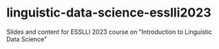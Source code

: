 # linguistic-data-science-esslli2023
Slides and content for ESSLLI 2023 course on "Introduction to Linguistic Data Science"
